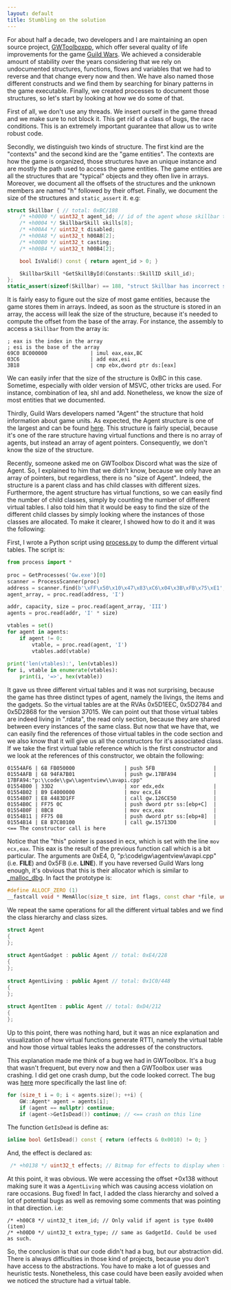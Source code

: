 ```yaml
---
layout: default
title: Stumbling on the solution
---
```


For about half a decade, two developers and I are maintaining an open source project, [GWToolboxpp](http://www.gwtoolbox.com/), which offer several quality of life improvements for the game [Guild Wars](http://guildwars.com/).
We achieved a considerable amount of stability over the years considering that we rely on undocumented
structures, functions, flows and variables that we had to reverse and that change every now and then.
We have also named those different constructs and we find them by searching for binary patterns in the
game executable. Finally, we created processes to document those structures, so let's start by looking
at how we do some of that.

First of all, we don't use any threads. We insert ourself in the game thread and we make sure to
not block it. This get rid of a class of bugs, the race conditions. This is an extremely important
guarantee that allow us to write robust code.

Secondly, we distinguish two kinds of structure. The first kind are the "contexts" and the second
kind are the "game entities". The contexts are how the game is organized, those structures have an
unique instance and are mostly the path used to access the game entities. The game entities are all
the structures that are "typical" objects and they often live in arrays. Moreover, we document all
the offsets of the structures and the unknown members are named "h" followed by their offset.
Finally, we document the size of the structures and `static_assert` it. e.g:
```cpp
struct Skillbar { // total: 0xBC/188
    /* +h0000 */ uint32_t agent_id; // id of the agent whose skillbar this is
    /* +h0004 */ SkillbarSkill skills[8];
    /* +h00A4 */ uint32_t disabled;
    /* +h00A8 */ uint32_t h00A8[2];
    /* +h00B0 */ uint32_t casting;
    /* +h00B4 */ uint32_t h00B4[2];

    bool IsValid() const { return agent_id > 0; }

    SkillbarSkill *GetSkillById(Constants::SkillID skill_id);
};
static_assert(sizeof(Skillbar) == 188, "struct Skillbar has incorrect size");
```
It is fairly easy to figure out the size of most game entities, because the game stores them
in arrays. Indeed, as soon as the structure is stored in an array, the access will leak the
size of the structure, because it's needed to compute the offset from the base of the array.
For instance, the assembly to access a `Skillbar` from the array is:
```
; eax is the index in the array
; esi is the base of the array
69C0 BC000000              | imul eax,eax,BC
03C6                       | add eax,esi
3B18                       | cmp ebx,dword ptr ds:[eax]
```
We can easily infer that the size of the structure is 0xBC in this case. Sometime, especially
with older version of MSVC, other tricks are used. For instance, combination of lea, shl and add.
Nonetheless, we know the size of most entities that we documented.

Thirdly, Guild Wars developers named "Agent" the structure that hold information about game units.
As expected, the Agent structure is one of the largest and can be found [here](https://github.com/GregLando113/GWCA/blob/0e72d64d5af0cd111b6161589e1f45e4c99fda98/Include/GWCA/GameEntities/Agent.h#L13-L250).
This structure is fairly special, because it's one of the rare structure having virtual functions and
there is no array of agents, but instead an array of agent pointers. Consequently, we don't know the size
of the structure.

Recently, someone asked me on GWToolbox Discord what was the size of Agent. So, I explained to him
that we didn't know, because we only have an array of pointers, but regardless, there is no
"size of Agent". Indeed, the structure is a parent class and has child classes with different sizes.
Furthermore, the agent structure has virtual functions, so we can easily find the number of child
classes, simply by counting the number of different virtual tables. I also told him that it would
be easy to find the size of the different child classes by simply looking where the instances of
those classes are allocated. To make it clearer, I showed how to do it and it was the following:

First, I wrote a Python script using [process.py](https://github.com/reduf/process) to dump the
different virtual tables. The script is:
```python
from process import *
 
proc = GetProcesses('Gw.exe')[0]
scanner = ProcessScanner(proc)
address = scanner.find(b'\xFF\x50\x10\x47\x83\xC6\x04\x3B\xFB\x75\xE1', +0xD)
agent_array, = proc.read(address, 'I')

addr, capacity, size = proc.read(agent_array, 'III')
agents = proc.read(addr, 'I' * size)

vtables = set()
for agent in agents:
    if agent != 0:
        vtable, = proc.read(agent, 'I')
        vtables.add(vtable)
 
print('len(vtables):', len(vtables))
for i, vtable in enumerate(vtables):
    print(i, '=>', hex(vtable))
```

It gave us three different virtual tables and it was not surprising, because the game has three
distinct types of agent, namely the livings, the items and the gadgets. So the virtual tables are at
the RVAs 0x5D1EEC, 0x5D2784 and 0x5D2868 for the version 37015. We can point out that those virtual
tables are indeed living in ".rdata", the read only section, because they are shared between every
instances of the same class. But now that we have that, we can easily find the references of those
virtual tables in the code section and we also know that it will give us all the constructors for
it's associated class. If we take the first virtual table reference which is the first constructor
and we look at the references of this constructor, we obtain the following:
```
01554AF6 | 68 FB050000                | push 5FB                   |
01554AFB | 68 94FA7B01                | push gw.17BFA94            | 17BFA94:"p:\\code\\gw\\agentview\\avapi.cpp"
01554B00 | 33D2                       | xor edx,edx                |
01554B02 | B9 E4000000                | mov ecx,E4                 |
01554B07 | E8 4483D1FF                | call gw.126CE50            |
01554B0C | FF75 0C                    | push dword ptr ss:[ebp+C]  |
01554B0F | 8BC8                       | mov ecx,eax                |
01554B11 | FF75 08                    | push dword ptr ss:[ebp+8]  |
01554B14 | E8 B7C80100                | call gw.15713D0            | <== The constructor call is here
```
Notice that the "this" pointer is passed in ecx, which is set with the line `mov ecx,eax`.
This eax is the result of the previous function call which is a bit particular. The arguments are 0xE4,
0, "p:\\code\\gw\\agentview\\avapi.cpp" (i.e. __FILE__) and 0x5FB (i.e. __LINE__). If you have reversed
Guild Wars long enough, it's obvious that this is their allocator which is similar to [_malloc_dbg](https://docs.microsoft.com/en-us/cpp/c-runtime-library/reference/malloc-dbg?view=vs-2019).
In fact the prototype is:
```cpp
#define ALLOCF_ZERO (1)
__fastcall void * MemAlloc(size_t size, int flags, const char *file, unsigned line);
```

We repeat the same operations for all the different virtual tables and we find the class hierarchy
and class sizes.
```cpp
struct Agent
{
};
 
struct AgentGadget : public Agent // total: 0xE4/228
{
};
 
struct AgentLiving : public Agent // total: 0x1C0/448
{
};
 
struct AgentItem : public Agent // total: 0xD4/212
{
};
```

Up to this point, there was nothing hard, but it was an nice explanation and visualization of
how virtual functions generate RTTI, namely the virtual table and how those virtual tables leaks
the addresses of the constructors.

This explanation made me think of a bug we had in GWToolbox. It's a bug that wasn't frequent, but every
now and then a GWToolbox user was crashing. I did get one crash dump, but the code looked correct.
The bug was [here](https://github.com/HasKha/GWToolboxpp/blob/dd2e5ca12352b178d69539a3c5c948593ed86441/GWToolbox/GWToolbox/Widgets/Minimap/AgentRenderer.cpp#L371-L389)
more specifically the last line of:
```cpp
for (size_t i = 0; i < agents.size(); ++i) {
    GW::Agent* agent = agents[i];
    if (agent == nullptr) continue;
    if (agent->GetIsDead()) continue; // <== crash on this line
```
The function `GetIsDead` is define as:
```cpp
inline bool GetIsDead() const { return (effects & 0x0010) != 0; }
```
And, the effect is declared as:
```cpp
 /* +h0138 */ uint32_t effects; // Bitmap for effects to display when targeted. DOES include hexes
 ```

At this point, it was obvious. We were accessing the offset +0x138 without making sure it was a
`AgentLiving` which was causing access violation on rare occasions. Bug fixed! In fact, I added the
class hierarchy and solved a lot of potential bugs as well as removing some comments that was pointing
in that direction. i.e:
```
/* +h00C8 */ uint32_t item_id; // Only valid if agent is type 0x400 (item)
/* +h00D0 */ uint32_t extra_type; // same as GadgetId. Could be used as such.
```

So, the conclusion is that our code didn't had a bug, but our abstraction did. There is always
difficulties in those kind of projects, because you don't have access to the abstractions. You
have to make a lot of guesses and heuristic tests. Nonetheless, this case could have been easily
avoided when we noticed the structure had a virtual table.
